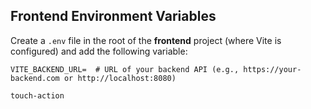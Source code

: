 ## Frontend Environment Variables

Create a `.env` file in the root of the **frontend** project (where Vite is configured) and add the following variable:

```env
VITE_BACKEND_URL=  # URL of your backend API (e.g., https://your-backend.com or http://localhost:8080)

touch-action
